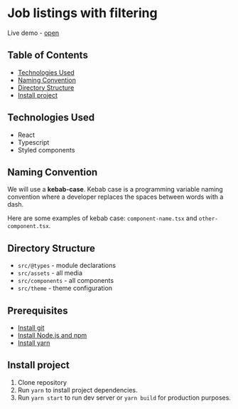 # Job listings with filtering

Live demo - [open](https://job-listings-with-filtering-lime.vercel.app/)

## Table of Contents

- [Technologies Used](#technologies-used)
- [Naming Convention](#naming-convention)
- [Directory Structure](#directory-structure)
- [Install project](#install-project)

## Technologies Used

- React
- Typescript
- Styled components

## Naming Convention

We will use a **kebab-case**. Kebab case is a programming variable naming convention where a developer replaces the spaces between words with a dash.

Here are some examples of kebab case: `component-name.tsx` and `other-component.tsx`.

## Directory Structure

- `src/@types` - module declarations
- `src/assets` - all media
- `src/components` - all components
- `src/theme` - theme configuration

## Prerequisites

- [Install git](https://git-scm.com/book/en/v2/Getting-Started-Installing-Git)
- [Install Node.js and npm](https://docs.npmjs.com/downloading-and-installing-node-js-and-npm)
- [Install yarn](https://classic.yarnpkg.com/lang/en/docs/install/#mac-stable)

## Install project

1. Clone repository
2. Run `yarn` to install project dependencies.
3. Run `yarn start` to run dev server or `yarn build` for production purposes.

